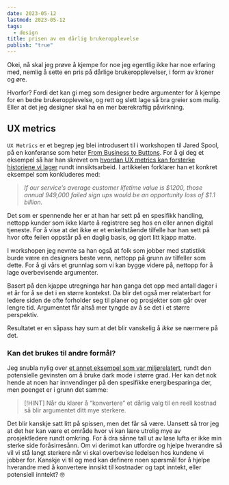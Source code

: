 ```yaml
---
date: 2023-05-12
lastmod: 2023-05-12
tags:
  - design
title: prisen av en dårlig brukeropplevelse
publish: "true"
---
```


Okei, nå skal jeg prøve å kjempe for noe jeg egentlig ikke har noe erfaring med, nemlig å sette en pris på dårlige brukeropplevelser, i form av kroner og øre.

Hvorfor? Fordi det kan gi meg som designer bedre argumenter for å kjempe for en bedre brukeropplevelse, og rett og slett lage så bra greier som mulig. Eller at det jeg designer skal ha en mer bærekraftig påvirkning.

## UX metrics

`UX Metrics` er et begrep jeg blei introdusert til i workshopen til Jared Spool, på en konferanse som heter [From Business to Buttons](https://frombusinesstobuttons.com/). For å gi deg et eksempel så har han skrevet om [hvordan UX metrics kan forsterke historiene vi lager](https://articles.uie.com/combining-our-ux-metrics-with-compelling-emotional-stories/) rundt innsiktsarbeid. I artikkelen forklarer han et konkret eksempel som konkluderes med:

> *If our service’s average customer lifetime value is $1200, those annual 949,000 failed sign ups would be an opportunity loss of $1.1 billion.*

Det som er spennende her er at han har sett på en spesifikk handling, nettopp kunder som ikke klarte å registrere seg hos en eller annen digital tjeneste. For å vise at det ikke er et enkeltstående tilfelle har han sett på hvor ofte feilen oppstår på en daglig basis, og gjort litt kjapp matte.

I workshopen jeg nevnte sa han også at folk som jobber med statistikk burde være en designers beste venn, nettopp på grunn av tilfeller som dette. For å gi vårs et grunnlag som vi kan bygge videre på, nettopp for å lage overbevisende argumenter.

Basert på den kjappe utregninga har han ganga det opp med antall dager i et år for å se det i en større kontekst. Da blir det også mer relaterbart for ledere siden de ofte forholder seg til planer og prosjekter som går over lengre tid. Argumentet får altså mer tyngde av å se det i et større perspektiv.

Resultatet er en såpass høy sum at det blir vanskelig å *ikke* se nærmere på det.

### Kan det brukes til andre formål?

Jeg snubla nylig over [et annet eksempel som var miljørelatert](https://endtimes.dev/actually-dark-mode-can-save-the-world/), rundt den potensielle gevinsten om å bruke dark mode i større grad. Her kan det nok hende at noen har innvendinger på den spesifikke energibesparinga der, men poenget er i grunn det samme:

> [!HINT] Når du klarer å “konvertere” et dårlig valg til en reell kostnad så blir argumentet ditt mye sterkere.

Det blir kanskje satt litt på spissen, men det får så være. Uansett så tror jeg at det her kan være et område hvor vi kan lære utrolig mye av prosjektledere rundt omkring. For å dra sånne tall ut av løse lufta er ikke min sterke side foråsirresånn. Om vi derimot kan utfordre og hjelpe hverandre så vil vi stå langt sterkere når vi skal overbevise ledelsen hos kundene vi jobber for. Kanskje vi til og med kan definere noen spørsmål for å hjelpe hverandre med å konvertere innsikt til kostnader og tapt inntekt, eller potensiell inntekt? 🤓
